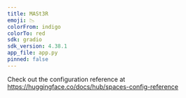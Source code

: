 ```yaml
---
title: MASt3R
emoji: 📉
colorFrom: indigo
colorTo: red
sdk: gradio
sdk_version: 4.38.1
app_file: app.py
pinned: false
---
```


Check out the configuration reference at https://huggingface.co/docs/hub/spaces-config-reference
